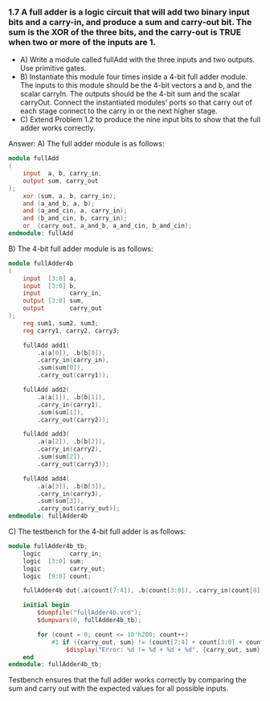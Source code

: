 ### 1.7 A full adder is a logic circuit that will add two binary input bits and a carry-in, and produce a sum and carry-out bit. The sum is the XOR of the three bits, and the carry-out is TRUE when two or more of the inputs are 1.
- A) Write a module called fullAdd with the three inputs and two outputs. Use primitive
gates.
- B) Instantiate this module four times inside a 4-bit full adder module. The inputs to this
module should be the 4-bit vectors a and b, and the scalar carryIn. The outputs should be
the 4-bit sum and the scalar carryOut. Connect the instantiated modules' ports so that
carry out of each stage connect to the carry in or the next higher stage.
- C) Extend Problem 1.2 to produce the nine input bits to show that the full adder works
correctly.

Answer: 
A) The full adder module is as follows:
```verilog
module fullAdd
(
    input  a, b, carry_in,
    output sum, carry_out
);
    xor (sum, a, b, carry_in);
    and (a_and_b, a, b);
    and (a_and_cin, a, carry_in);
    and (b_and_cin, b, carry_in);
    or  (carry_out, a_and_b, a_and_cin, b_and_cin);
endmodule: fullAdd
```

B) The 4-bit full adder module is as follows:
```verilog
module fullAdder4b
(
    input  [3:0] a,
    input  [3:0] b,
    input        carry_in,
    output [3:0] sum,
    output       carry_out
);
    reg sum1, sum2, sum3;
    reg carry1, carry2, carry3;

    fullAdd add1(
        .a(a[0]), .b(b[0]), 
        .carry_in(carry_in), 
        .sum(sum[0]), 
        .carry_out(carry1));

    fullAdd add2(
        .a(a[1]), .b(b[1]), 
        .carry_in(carry1), 
        .sum(sum[1]), 
        .carry_out(carry2));

    fullAdd add3(
        .a(a[2]), .b(b[2]), 
        .carry_in(carry2), 
        .sum(sum[2]), 
        .carry_out(carry3));

    fullAdd add4(
        .a(a[3]), .b(b[3]), 
        .carry_in(carry3), 
        .sum(sum[3]), 
        .carry_out(carry_out));
endmodule: fullAdder4b
```

C) The testbench for the 4-bit full adder is as follows:
```verilog
module fullAdder4b_tb;
    logic        carry_in;
    logic  [3:0] sum;
    logic        carry_out;
    logic  [9:0] count;

    fullAdder4b dut(.a(count[7:4]), .b(count[3:0]), .carry_in(count[8]), .sum(sum), .carry_out(carry_out));

    initial begin
        $dumpfile("fullAdder4b.vcd");
        $dumpvars(0, fullAdder4b_tb);

        for (count = 0; count <= 10'h200; count++)
            #1 if ({carry_out, sum} != (count[7:4] + count[3:0] + count[8]))
                $display("Error: %d != %d + %d + %d", {carry_out, sum}, count[7:4], count[3:0], count[8]);
    end
endmodule: fullAdder4b_tb;
```

Testbench ensures that the full adder works correctly by comparing the sum and carry out with the expected values for all possible inputs.
